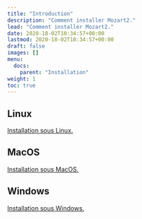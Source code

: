 ```yaml
---
title: "Introduction"
description: "Comment installer Mozart2."
lead: "Comment installer Mozart2."
date: 2020-18-02T10:34:57+00:00
lastmod: 2020-18-02T10:34:57+00:00
draft: false
images: []
menu:
  docs:
    parent: "Installation"
weight: 1
toc: true
---
```


## Linux
[Installation sous Linux.](/docs/installation/linux)

## MacOS
[Installation sous MacOS.](/docs/installation/macos)

## Windows
[Installation sous Windows.](/docs/installation/windows)
